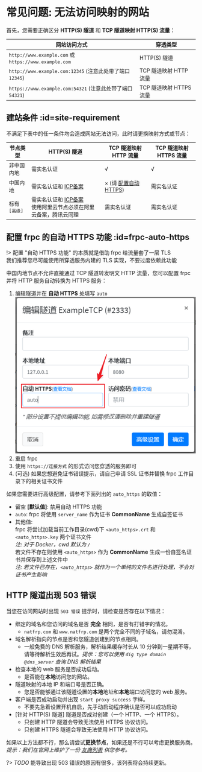 # 常见问题: 无法访问映射的网站

首先，您需要正确区分 **HTTP(S) 隧道** 和 **TCP 隧道映射 HTTP(S) 流量**：

| 网站访问方式 | 穿透类型 |
| --- | --- |
| `http://www.example.com` 或 `https://www.example.com` | HTTP(S) 隧道 |
| `http://www.example.com:12345` (注意此处带了端口 `12345`) | TCP 隧道映射 HTTP 流量 |
| `https://www.example.com:54321` (注意此处带了端口 `54321`) | TCP 隧道映射 HTTPS 流量 |

## 建站条件 :id=site-requirement

不满足下表中的任一条件均会造成网站无法访问，此时请更换映射方式或节点：

| 节点类型 | HTTP(S) 隧道 | TCP 隧道映射 HTTP 流量 | TCP 隧道映射 HTTPS 流量 |
| --- | --- | --- | --- |
| 非中国内地 | 需实名认证 | √ | √ |
| 中国内地 | 需实名认证和 [ICP备案](https://baike.baidu.com/item/ICP%E5%A4%87%E6%A1%88) | × (请 [配置自动 HTTPS](#frpc-auto-https)) | 需实名认证 |
| 标有 `[高级]` | 需实名认证和 [ICP备案](https://baike.baidu.com/item/ICP%E5%A4%87%E6%A1%88)<br>使用阿里云节点必须在阿里云备案，腾讯云同理 | 需实名认证 | 需实名认证 |

## 配置 frpc 的自动 HTTPS 功能 :id=frpc-auto-https

!> 配置 "自动 HTTPS 功能" 的本质就是借助 frpc 给流量套了一层 TLS  
我们推荐您尽可能使用所穿透服务内建的 TLS 实现，不要过度依赖此功能

中国内地节点不允许直接通过 TCP 隧道转发明文 HTTP 流量，您可以配置 frpc 并将 HTTP 服务自动转换为 HTTPS 服务：

1. 编辑隧道并在 **自动 HTTPS** 处填写 `auto`  
   ![](_images/site-inaccessible-auto-https.png)
2. 重启 frpc
3. 使用 `https://连接方式` 的形式访问您穿透的服务即可
4. (可选) 如果您想避免证书错误提示，请自己申请 SSL 证书并替换 frpc 工作目录下的相关证书文件

如果您需要进行高级配置，请参考下面列出的 `auto_https` 的取值：

- 留空 **[默认值]**: 禁用自动 HTTPS 功能
- `auto`: frpc 将使用 `server_name` 作为证书 **CommonName** 生成自签证书
- 其他值:  
  frpc 将尝试加载当前工作目录(cwd)下 `<auto_https>.crt` 和 `<auto_https>.key` 两个证书文件  
  *注: 对于 Docker，cwd 默认为 `/`*  
  若文件不存在则使用 `<auto_https>` 作为 **CommonName** 生成一份自签名证书并保存到上述文件中  
  *注: 若文件已存在，`<auto_https>` 就作为一个单纯的文件名进行处理，不会对证书产生影响*

## HTTP 隧道出现 503 错误

当您在访问网站时出现 `503 错误` 提示时，请检查是否存在以下情况：

+ 绑定的域名和您访问的域名是否 **完全** 相同，是否有打错字的情况。
  - `natfrp.com` 和 `www.natfrp.com` 是两个完全不同的子域名，请勿混淆。
+ 域名解析指向的节点是否和您隧道创建到的节点相同。
  - 一般免费的 DNS 解析服务，解析结果缓存时长从 10 分钟到一星期不等，请等待解析生效后再试。*提示：您可以使用 `dig type domain @dns_server` 查询 DNS 解析结果*
+ 检查本地的 web 服务是否成功启动。
  - 是否能在**本地**访问您的网站。
+ 隧道映射的本地 IP 和端口号是否正确。
  - 您是否能够通过该隧道设置的**本地**地址和**本地**端口访问您的 web 服务。
+ 客户端是否成功启动并出现 `start proxy success` 字样。
  - 不要先急着设置开机自启，先手动启动程序确认是否可以成功启动
+ [针对 HTTP(S) 隧道] 隧道是否成对创建（一个 HTTP、一个 HTTPS）。
  - 只创建 HTTP 隧道会导致无法使用 HTTPS 协议访问。
  - 只创建 HTTPS 隧道会导致无法使用 HTTP 协议访问。

如果以上方法都不行，那么请尝试**更换节点**，如果还是不行可以考虑更换服务商。 *提示：我们在官网上维护了一份 [友商列表](https://www.natfrp.com/peer_vendors.php) 供您参考。*

?> _TODO_ 能导致出现 503 错误的原因有很多，该列表将会持续更新。
